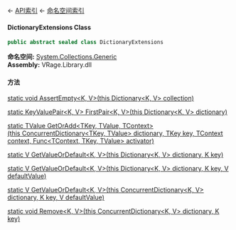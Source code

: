 ← [API索引](Api-Index) ← [命名空间索引](Namespace-Index)

#### DictionaryExtensions Class

```csharp
public abstract sealed class DictionaryExtensions
```

**命名空间:** [System.Collections.Generic](System.Collections.Generic)  
**Assembly:** VRage.Library.dll

#### 方法

[static void AssertEmpty&lt;K, V&gt;(this Dictionary&lt;K, V&gt; collection)](System.Collections.Generic.DictionaryExtensions.AssertEmpty)

> 

[static KeyValuePair&lt;K, V&gt; FirstPair&lt;K, V&gt;(this Dictionary&lt;K, V&gt; dictionary)](System.Collections.Generic.DictionaryExtensions.FirstPair)

> 

[static TValue GetOrAdd&lt;TKey, TValue, TContext&gt;(this ConcurrentDictionary&lt;TKey, TValue&gt; dictionary, TKey key, TContext context, Func&lt;TContext, TKey, TValue&gt; activator)](System.Collections.Generic.DictionaryExtensions.GetOrAdd)

> 

[static V GetValueOrDefault&lt;K, V&gt;(this Dictionary&lt;K, V&gt; dictionary, K key)](System.Collections.Generic.DictionaryExtensions.GetValueOrDefault)

> 

[static V GetValueOrDefault&lt;K, V&gt;(this Dictionary&lt;K, V&gt; dictionary, K key, V defaultValue)](System.Collections.Generic.DictionaryExtensions.GetValueOrDefault)

> 

[static V GetValueOrDefault&lt;K, V&gt;(this ConcurrentDictionary&lt;K, V&gt; dictionary, K key, V defaultValue)](System.Collections.Generic.DictionaryExtensions.GetValueOrDefault)

> 

[static void Remove&lt;K, V&gt;(this ConcurrentDictionary&lt;K, V&gt; dictionary, K key)](System.Collections.Generic.DictionaryExtensions.Remove)

> 

